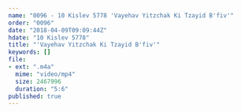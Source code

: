 ```yaml
---
name: "0096 - 10 Kislev 5778 'Vayehav Yitzchak Ki Tzayid B'fiv'"
order: "0096"
date: "2018-04-09T09:09:44Z"
hdate: "10 Kislev 5778"
title: "'Vayehav Yitzchak Ki Tzayid B'fiv'"
keywords: []
file:
- ext: ".m4a"
  mime: "video/mp4"
  size: 2467996
  duration: "5:6"
published: true
---
```


